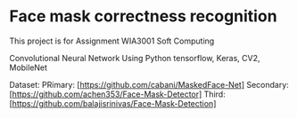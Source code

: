 # Face mask correctness recognition

This project is for Assignment WIA3001 Soft Computing

Convolutional Neural Network
Using Python tensorflow, Keras, CV2, MobileNet

Dataset:
PRimary: [https://github.com/cabani/MaskedFace-Net]
Secondary: [https://github.com/achen353/Face-Mask-Detector]
Third: [https://github.com/balajisrinivas/Face-Mask-Detection] 